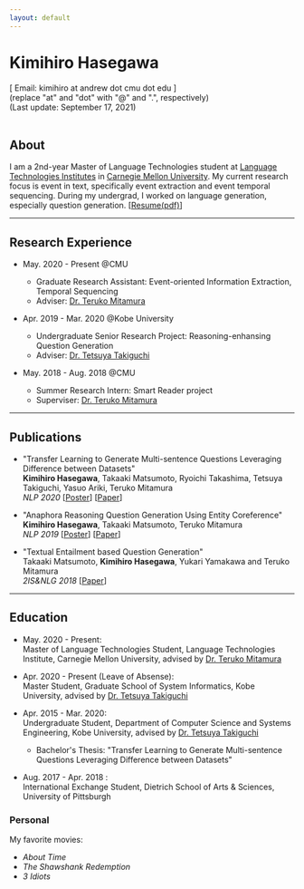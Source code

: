 ```yaml
---
layout: default
---
```


# Kimihiro Hasegawa
[ Email: kimihiro at andrew dot cmu dot edu ]<br/>
(replace "at" and "dot" with "@" and ".", respectively)<br/>
(Last update: September 17, 2021)<br/><br/>

## About
I am a 2nd-year Master of Language Technologies student at [Language Technologies Institutes](https://www.lti.cs.cmu.edu/) in [Carnegie Mellon University](https://www.cmu.edu/). My current research focus is event in text, specifically event extraction and event temporal sequencing. During my undergrad, I worked on language generation, especially question generation.  [[Resume(pdf)](https://drive.google.com/file/d/1mOIOkNnP_9t8pfma9fFWkBA2YDJfPpFV/view?usp=sharing)]

<!-- ### _News_ -->

***
<!-- <br/> -->
## Research Experience
- May. 2020 - Present @CMU <br/>
  - Graduate Research Assistant: Event-oriented Information Extraction, Temporal Sequencing
  - Adviser: [Dr. Teruko Mitamura](http://www.cs.cmu.edu/~teruko/)

- Apr. 2019 - Mar. 2020 @Kobe University <br/>
  - Undergraduate Senior Research Project: Reasoning-enhansing Question Generation
  - Adviser: [Dr. Tetsuya Takiguchi](http://www.me.cs.scitec.kobe-u.ac.jp/~takigu/)

- May. 2018 - Aug. 2018 @CMU <br/>
  - Summer Research Intern: Smart Reader project
  - Superviser: [Dr. Teruko Mitamura](http://www.cs.cmu.edu/~teruko/)

***
<!-- <br/> -->
## Publications
- "Transfer Learning to Generate Multi-sentence Questions Leveraging Difference between Datasets"<br/>
  __Kimihiro Hasegawa__, Takaaki Matsumoto, Ryoichi Takashima, Tetsuya Takiguchi, Yasuo Ariki, Teruko Mitamura<br/>
  _NLP 2020_ [[Poster](https://drive.google.com/file/d/1icHQc61CXhp-nS1lZLuxd0rke1Rbk3B9/view?usp=sharing)] [[Paper](https://www.anlp.jp/proceedings/annual_meeting/2020/pdf_dir/P5-26.pdf)]

- "Anaphora Reasoning Question Generation Using Entity Coreference"<br/>
  __Kimihiro Hasegawa__, Takaaki Matsumoto, Teruko Mitamura<br/>
  _NLP 2019_ [[Poster](https://drive.google.com/file/d/1LlrQe4RhtwODTitexcz3iuEYe4J_qlo3/view?usp=sharing)] [[Paper](http://www.anlp.jp/proceedings/annual_meeting/2019/pdf_dir/P5-18.pdf)]

- "Textual Entailment based Question Generation"<br/>
  Takaaki Matsumoto, __Kimihiro Hasegawa__, Yukari Yamakawa and Teruko Mitamura<br/>
  _2IS&NLG 2018_ [[Paper](https://www.aclweb.org/anthology/W18-6704)]

***
<!-- <br/> -->
## Education
- May. 2020 - Present: <br/>
  Master of Language Technologies Student, Language Technologies Institute, Carnegie Mellon University, advised by [Dr. Teruko Mitamura](http://www.cs.cmu.edu/~teruko/)

- Apr. 2020 - Present (Leave of Absense): <br/>
  Master Student, Graduate School of System Informatics, Kobe University, advised by [Dr. Tetsuya Takiguchi](http://www.me.cs.scitec.kobe-u.ac.jp/~takigu/)

- Apr. 2015 - Mar. 2020: <br/>
  Undergraduate Student, Department of Computer Science and Systems Engineering, Kobe University, advised by [Dr. Tetsuya Takiguchi](http://www.me.cs.scitec.kobe-u.ac.jp/~takigu/)
  - Bachelor's Thesis: "Transfer Learning to Generate Multi-sentence Questions Leveraging Difference between Datasets"

- Aug. 2017 - Apr. 2018 : <br/>
  International Exchange Student, Dietrich School of Arts & Sciences, University of Pittsburgh

<!-- <br/> -->
### Personal
My favorite movies:
- _About Time_
- _The Shawshank Redemption_
- _3 Idiots_
